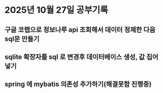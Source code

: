 # 2025년 10월 27일 공부기록

## 구글 코랩으로 정보나루 api 조회해서 데이터 정제한 다음 sql문 만들기
## sqlite 확장자를 sql 로 변경후 데이터베이스 생성, 값 집어넣기
## spring 에 mybatis 의존성 추가하기(해결못함 진행중)
